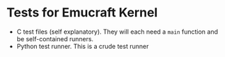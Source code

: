 # Tests for Emucraft Kernel

- C test files (self explanatory).  They will each need a `main` function and be self-contained runners.
- Python test runner.  This is a crude test runner
